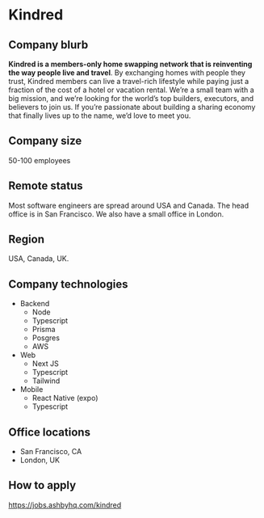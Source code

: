 # Kindred

## Company blurb

**Kindred is a members-only home swapping network that is reinventing the way people live and travel**. By exchanging homes with people they trust, Kindred members can live a travel-rich lifestyle while paying just a fraction of the cost of a hotel or vacation rental. We’re a small team with a big mission, and we’re looking for the world’s top builders, executors, and believers to join us. If you’re passionate about building a sharing economy that finally lives up to the name, we’d love to meet you.

## Company size

50-100 employees

## Remote status

Most software engineers are spread around USA and Canada. The head office is in San Francisco. We also have a small office in London.

## Region

USA, Canada, UK.

## Company technologies

* Backend
  * Node
  * Typescript
  * Prisma
  * Posgres
  * AWS
* Web
  * Next JS
  * Typescript 
  * Tailwind
* Mobile
  * React Native (expo)
  * Typescript

## Office locations

* San Francisco, CA
* London, UK

## How to apply

https://jobs.ashbyhq.com/kindred
